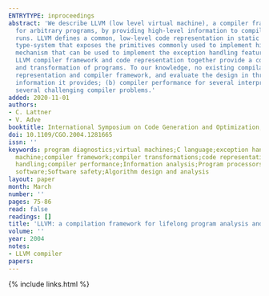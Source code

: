 ```yaml
---
ENTRYTYPE: inproceedings
abstract: 'We describe LLVM (low level virtual machine), a compiler framework designed to support transparent, lifelong program analysis and transformation
  for arbitrary programs, by providing high-level information to compiler transformations at compile-time, link-time, run-time, and in idle time between
  runs. LLVM defines a common, low-level code representation in static single assignment (SSA) form, with several novel features: a simple, language-independent
  type-system that exposes the primitives commonly used to implement high-level language features; an instruction for typed address arithmetic; and a simple
  mechanism that can be used to implement the exception handling features of high-level languages (and setjmp/longjmp in C) uniformly and efficiently. The
  LLVM compiler framework and code representation together provide a combination of key capabilities that are important for practical, lifelong analysis
  and transformation of programs. To our knowledge, no existing compilation approach provides all these capabilities. We describe the design of the LLVM
  representation and compiler framework, and evaluate the design in three ways: (a) the size and effectiveness of the representation, including the type
  information it provides; (b) compiler performance for several interprocedural problems; and (c) illustrative examples of the benefits LLVM provides for
  several challenging compiler problems.'
added: 2020-11-01
authors:
- C. Lattner
- V. Adve
booktitle: International Symposium on Code Generation and Optimization, 2004. CGO 2004.
doi: 10.1109/CGO.2004.1281665
issn: ''
keywords: program diagnostics;virtual machines;C language;exception handling;optimising compilers;program analysis;program transformation;low level virtual
  machine;compiler framework;compiler transformations;code representation;static single assignment form;language-independent type-system;typed address arithmetic;exception
  handling;compiler performance;Information analysis;Program processors;Performance analysis;High level languages;Virtual machining;Runtime;Arithmetic;Application
  software;Software safety;Algorithm design and analysis
layout: paper
month: March
number: ''
pages: 75-86
read: false
readings: []
title: 'LLVM: a compilation framework for lifelong program analysis and transformation'
volume: ''
year: 2004
notes:
- LLVM compiler
papers:
---
```

{% include links.html %}
